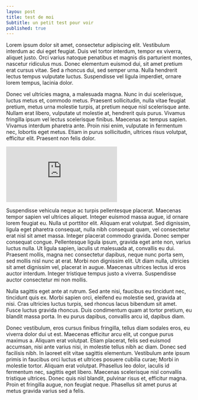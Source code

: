 ```yaml
---
layou: post
title: test de moi 
Subtitle: un petit test pour voir
published: true
---
```

Lorem ipsum dolor sit amet, consectetur adipiscing elit. Vestibulum interdum ac dui eget feugiat. Duis vel tortor interdum, tempor ex viverra, aliquet justo. Orci varius natoque penatibus et magnis dis parturient montes, nascetur ridiculus mus. Donec elementum euismod dui, sit amet pretium erat cursus vitae. Sed a rhoncus dui, sed semper urna. Nulla hendrerit lectus tempus vulputate luctus. Suspendisse vel ligula imperdiet, ornare lorem tempus, lacinia dolor.

Donec vel ultricies magna, a malesuada magna. Nunc in dui scelerisque, luctus metus et, commodo metus. Praesent sollicitudin, nulla vitae feugiat pretium, metus urna molestie turpis, at pretium neque nisl scelerisque ante. Nullam erat libero, vulputate ut molestie at, hendrerit quis purus. Vivamus fringilla ipsum vel lectus scelerisque finibus. Maecenas ac tempus sapien. Vivamus interdum pharetra ante. Proin nisi enim, vulputate in fermentum nec, lobortis eget metus. Etiam in purus sollicitudin, ultrices risus volutpat, efficitur elit. Praesent non felis dolor.

![café](https://www.publicdomainpictures.net/en/view-image.php?image=340113&picture=coffee-vintage-retro-poster)

Suspendisse vehicula neque ac turpis pellentesque placerat. Maecenas tempor sapien vel ultrices aliquet. Integer euismod massa augue, id ornare lorem feugiat eu. Nulla ut porttitor elit. Aliquam erat volutpat. Sed dignissim, ligula eget pharetra consequat, nulla nibh consequat quam, vel consectetur erat nisl sit amet massa. Integer placerat commodo gravida. Donec semper consequat congue. Pellentesque ligula ipsum, gravida eget ante non, varius luctus nulla. Ut ligula sapien, iaculis ut malesuada at, convallis eu dui. Praesent mollis, magna nec consectetur dapibus, neque nunc porta sem, sed mollis nisl nunc at erat. Morbi non dignissim elit. Ut diam nulla, ultricies sit amet dignissim vel, placerat in augue. Maecenas ultrices lectus id eros auctor interdum. Integer tristique tempus justo a viverra. Suspendisse auctor consectetur mi non mollis.

Nulla sagittis eget ante at rutrum. Sed ante nisi, faucibus eu tincidunt nec, tincidunt quis ex. Morbi sapien orci, eleifend eu molestie sed, gravida at nisi. Cras ultricies luctus turpis, sed rhoncus lacus bibendum sit amet. Fusce luctus gravida rhoncus. Duis condimentum quam at tortor pretium, eu blandit massa porta. In eu purus dapibus, convallis arcu id, dapibus diam.

Donec vestibulum, eros cursus finibus fringilla, tellus diam sodales eros, eu viverra dolor dui ut est. Maecenas efficitur arcu elit, ut congue purus maximus a. Aliquam erat volutpat. Etiam placerat, felis sed euismod accumsan, nisi ante varius nisi, in molestie tellus nibh ac diam. Donec sed facilisis nibh. In laoreet elit vitae sagittis elementum. Vestibulum ante ipsum primis in faucibus orci luctus et ultrices posuere cubilia curae; Morbi in molestie tortor. Aliquam erat volutpat. Phasellus leo dolor, iaculis id fermentum nec, sagittis eget libero. Maecenas scelerisque nisl convallis tristique ultrices. Donec quis nisl blandit, pulvinar risus et, efficitur magna. Proin et fringilla augue, non feugiat neque. Phasellus sit amet purus at metus gravida varius sed a felis.
